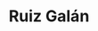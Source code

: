 ---
title: "Ruiz Galán"
url: /la-linea-de-la-concepcion/ruiz-galan-calle-calderon-de-la-barca/
shop: Supermarkt
---
